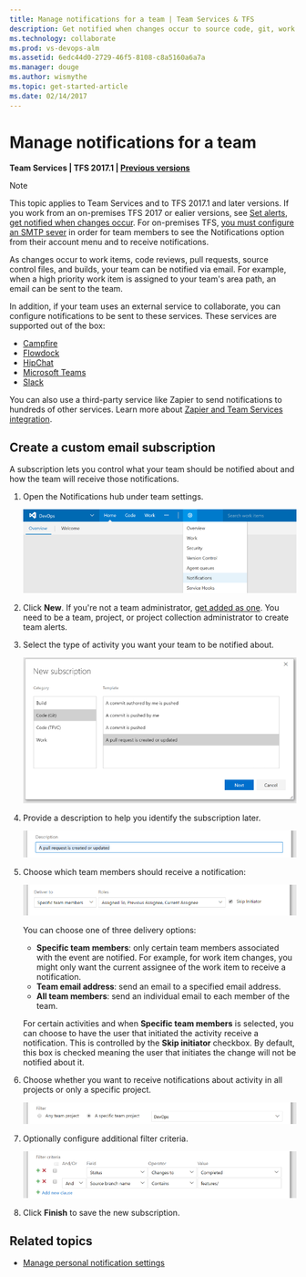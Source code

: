 ```yaml
---
title: Manage notifications for a team | Team Services & TFS
description: Get notified when changes occur to source code, git, work items, and builds when using Visual Studio Team Services (VSTS) and Team Foundation Server (TFS)
ms.technology: collaborate
ms.prod: vs-devops-alm
ms.assetid: 6edc44d0-2729-46f5-8108-c8a5160a6a7a
ms.manager: douge
ms.author: wismythe
ms.topic: get-started-article  
ms.date: 02/14/2017 
---
```


# Manage notifications for a team

<b>Team Services | TFS 2017.1 | [Previous versions](../work/track/alerts-and-notifications.md)</b> 

>[!NOTE]  
>This topic applies to Team Services and to TFS 2017.1 and later versions. If you work from an on-premises TFS 2017 or ealier versions, see [Set alerts, get notified when changes occur](../work/track/alerts-and-notifications.md). For on-premises TFS, [you must configure an SMTP sever](../setup-admin/tfs/admin/setup-customize-alerts.md) in order for team members to see the Notifications option from their account menu and to  receive notifications. 
 
As changes occur to work items, code reviews, pull requests, source control files, and builds, your team can be notified via email. For example, when a high priority work item is assigned to your team's area path, an email can be sent to the team.

In addition, if your team uses an external service to collaborate, you can configure notifications to be sent to these services. These services are supported out of the box:

* [Campfire](./campfire.md)
* [Flowdock](./flowdock.md)
* [HipChat](./hipchat.md)
* [Microsoft Teams](https://marketplace.visualstudio.com/items?itemName=ms-vsts.vss-services-teams)
* [Slack](./slack.md)

You can also use a third-party service like Zapier to send notifications to hundreds of other services. Learn more about [Zapier and Team Services integration](https://www.visualstudio.com/docs/integrate/get-started/service-hooks/services/zapier).

## Create a custom email subscription

A subscription lets you control what your team should be notified about and how the team will receive those notifications.

1. Open the Notifications hub under team settings.
	
	![Notifications under settings menu](_img/team-notifications-settings-menu.png)

2. Click **New**. If you're not a team administrator, [get added as one](../work/scale/manage-team-assets.md#add-team-admin). You need to be a team, project, or project collection administrator to create team alerts.
	
3. Select the type of activity you want your team to be notified about.
	
	![Select event category and template](_img/new-sub-page1.png)

4. Provide a description to help you identify the subscription later.

	![Select event category and template](_img/new-sub-description.png)

5. Choose which team members should receive a notification:

	![Select role](_img/new-sub-team-delivery-by-role.png)

   You can choose one of three delivery options:
   * **Specific team members**: only certain team members associated with the event are notified. For example, for work item changes, you might only want the current assignee of the work item to receive a notification.
   * **Team email address**: send an email to a specified email address.
   * **All team members**: send an individual email to each member of the team.

   For certain activities and when **Specific team members** is selected, you can choose to have the user that initiated the activity receive a notification. This is controlled by the **Skip initiator** checkbox. By default, this box is checked meaning the user that initiates the change will not be notified about it.

6. Choose whether you want to receive notifications about activity in all projects or only a specific project.

	![Select scope](_img/new-sub-scope.png)

7. Optionally configure additional filter criteria.

	![Select scope](_img/new-sub-filter-conditions.png)

7. Click **Finish** to save the new subscription.

## Related topics

- [Manage personal notification settings](./manage-personal-notifications.md)  

